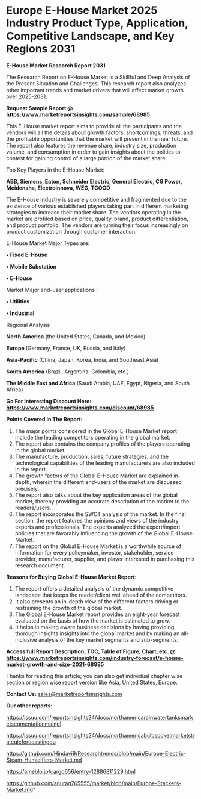 # Europe E-House Market 2025 Industry Product Type, Application, Competitive Landscape, and Key Regions 2031

<strong>E-House Market Research Report 2031</strong>

The Research Report on E-House Market is a Skillful and Deep Analysis of the Present Situation and Challenges. This research report also analyzes other important trends and market drivers that will affect market growth over 2025-2031.

<strong>Request Sample Report @ <a href=https://www.marketreportsinsights.com/sample/68985>https://www.marketreportsinsights.com/sample/68985</a></strong>

This E-House market report aims to provide all the participants and the vendors will all the details about growth factors, shortcomings, threats, and the profitable opportunities that the market will present in the near future. The report also features the revenue share, industry size, production volume, and consumption in order to gain insights about the politics to contest for gaining control of a large portion of the market share.

Top Key Players in the E-House Market:

<strong>ABB, Siemens, Eaton, Schneider Electric, General Electric, CG Power, Meidensha, Electroinnova, WEG, TGOOD</strong>

The E-House Industry is severely competitive and fragmented due to the existence of various established players taking part in different marketing strategies to increase their market share. The vendors operating in the market are profiled based on price, quality, brand, product differentiation, and product portfolio. The vendors are turning their focus increasingly on product customization through customer interaction.

E-House Market Major Types are:

<strong>• Fixed E-House

• Mobile Substation

• E-House</strong>

Market Major end-user applications :

<strong>• Utilities

• Industrial</strong>

Regional Analysis

</u><strong><b>North America</b></strong> (the United States, Canada, and Mexico)

<strong><b>Europe </b></strong>(Germany, France, UK, Russia, and Italy)

<strong><b>Asia-Pacific</b></strong> (China, Japan, Korea, India, and Southeast Asia)

<strong><b>South America</b></strong> (Brazil, Argentina, Colombia, etc.)

<strong><b>The Middle East and Africa</b></strong> (Saudi Arabia, UAE, Egypt, Nigeria, and South Africa)

<strong>Go For Interesting Discount Here: <a href=https://www.marketreportsinsights.com/discount/68985>https://www.marketreportsinsights.com/discount/68985</a></strong>

<strong>Points Covered in The Report:</strong>
<ol>
  <li>The major points considered in the Global E-House Market report include the leading competitors operating in the global market.</li>
  <li>The report also contains the company profiles of the players operating in the global market.</li>
  <li>The manufacture, production, sales, future strategies, and the technological capabilities of the leading manufacturers are also included in the report.</li>
  <li>The growth factors of the Global E-House Market are explained in-depth, wherein the different end-users of the market are discussed precisely.</li>
  <li>The report also talks about the key application areas of the global market, thereby providing an accurate description of the market to the readers/users.</li>
  <li>The report incorporates the SWOT analysis of the market. In the final section, the report features the opinions and views of the industry experts and professionals. The experts analyzed the export/import policies that are favorably influencing the growth of the Global E-House Market.</li>
  <li>The report on the Global E-House Market is a worthwhile source of information for every policymaker, investor, stakeholder, service provider, manufacturer, supplier, and player interested in purchasing this research document.</li>
</ol>
<strong>Reasons for Buying Global E-House Market Report:</strong>

<ol>
  <li>The report offers a detailed analysis of the dynamic competitive landscape that keeps the reader/client well ahead of the competitors.</li>
  <li>It also presents an in-depth view of the different factors driving or restraining the growth of the global market.</li>
  <li>The Global E-House Market report provides an eight-year forecast evaluated on the basis of how the market is estimated to grow.</li>
  <li>It helps in making aware business decisions by having providing thorough insights insights into the global market and by making an all-inclusive analysis of the key market segments and sub-segments.</li>
</ol>
<strong>Access full Report Description, TOC, Table of Figure, Chart, etc. @ <a href=https://www.marketreportsinsights.com/industry-forecast/e-house-market-growth-and-size-2021-68985>https://www.marketreportsinsights.com/industry-forecast/e-house-market-growth-and-size-2021-68985</a></strong>


Thanks for reading this article; you can also get individual chapter wise section or region wise report version like Asia, United States, Europe.

<strong>Contact Us:</strong>
sales@marketreportsinsights.com

<strong>Our other reports:</strong>

<a href=https://issuu.com/reportsinsights24/docs/northamericarainwatertanksmarketsegmentationmainpl>https://issuu.com/reportsinsights24/docs/northamericarainwatertanksmarketsegmentationmainpl</a>

<a href=https://issuu.com/reportsinsights24/docs/northamericabulbsocketmarketstrategicforecastingou>https://issuu.com/reportsinsights24/docs/northamericabulbsocketmarketstrategicforecastingou</a>

<a href=https://github.com/Hindavi9/Researchtrends/blob/main/Europe-Electric-Steam-Humidifiers-Market.md>https://github.com/Hindavi9/Researchtrends/blob/main/Europe-Electric-Steam-Humidifiers-Market.md</a>

<a href=https://ameblo.jp/cargo656/entry-12886811229.html>https://ameblo.jp/cargo656/entry-12886811229.html</a>

<a href=https://github.com/anurag765555/market/blob/main/Europe-Stackers-Market.md>https://github.com/anurag765555/market/blob/main/Europe-Stackers-Market.md</a>"
